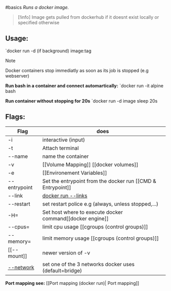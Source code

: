 #basics
*Runs a docker image.*

>[!info]
>Image gets pulled from dockerhub if it doesnt exist locally or specified otherwise

## Usage:
`docker run -d (if background) image:tag 

>[!note]
>Docker containers stop immediatly as soon as its job is stopped (e.g webserver)

**Run bash in a container and connect automartically:**
`docker run -it alpine bash

**Run container without stopping for 20s**
`docker run -d image sleep 20s

## Flags:
| Flag         | does                                                        |
| ------------ | ----------------------------------------------------------- |
| -i           | interactive (input)                                         |
| -t           | Attach terminal                                             |
| --name       | name the container                                          |
| -v           | [[Volume Mapping]]   [[docker volumes]]                     |
| -e           | [[Environement Variables]]                                  |
| --entrypoint | Set the entrypoint from the docker run [[CMD & Entrypoint]] |
| --link       |  [docker run --links](docker%20run%20--links.md)                                                           |
| --restart    | set restart police e.g (always, unless stopped,...)         |
| -H=          | Set host where to execute docker command[[docker engine]]   |
| --cpus=      | limit cpu usage [[cgroups (control groups)]]                |
| --memory=    | limit memory usage [[cgroups (control groups)]]             |
| [[--mount]]  | newer version of -v                                         |
| [--network](Docker%20networking.md)       |             set one of the 3 networks docker uses (default=bridge)                                                |

**Port mapping see:** [[Port mapping (docker run)| Port mapping]]
